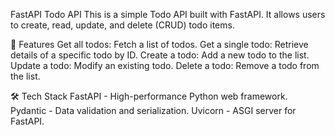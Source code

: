 FastAPI Todo API
This is a simple Todo API built with FastAPI. It allows users to create, read, update, and delete (CRUD) todo items.

🚀 Features
Get all todos: Fetch a list of todos.
Get a single todo: Retrieve details of a specific todo by ID.
Create a todo: Add a new todo to the list.
Update a todo: Modify an existing todo.
Delete a todo: Remove a todo from the list.

🛠 Tech Stack
FastAPI - High-performance Python web framework.
Pydantic - Data validation and serialization.
Uvicorn - ASGI server for FastAPI.
